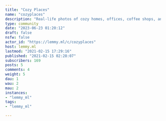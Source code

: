 ```yaml
---
title: "Cozy Places" 
name: "cozyplaces"
description: "Real-life photos of cozy homes, offices, coffee shops, and other places.For now, you can repost others' photographs-- though credit is strongly encouraged.In the future though, it will be the rule to only post photos you take."
type: community
date: "2023-06-23 01:20:12"
draft: false
nsfw: false
actor_id: "https://lemmy.ml/c/cozyplaces"
host: lemmy.ml
lastmod: "2021-02-15 17:29:16"
published: "2021-02-15 02:28:07"
subscribers: 169
posts: 5
comments: 4
weight: 5
dau: 1
wau: 2
mau: 2
instances:
- "lemmy_ml"
tags: 
- "lemmy_ml"

---
```

